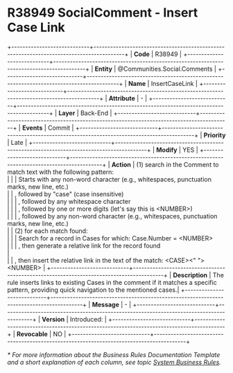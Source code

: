 ﻿---
erp.type: business-rule
erp.entity: Communities.Social.Comments
---

# R38949 SocialComment - Insert Case Link
+----------------------------+-----------------------------------------------------------------------------------------+
| **Code**                   | R38949                                                                                  |
+----------------------------+-----------------------------------------------------------------------------------------+
| **Entity**                 | @Communities.Social.Comments                                                            |
+----------------------------+-----------------------------------------------------------------------------------------+
| **Name**                   | InsertCaseLink                                                                          |
+----------------------------+-----------------------------------------------------------------------------------------+
| **Attribute**              | \-                                                                                      |
+----------------------------+-----------------------------------------------------------------------------------------+
| **Layer**                  | Back-End                                                                                |
+----------------------------+-----------------------------------------------------------------------------------------+
| **Events**                 | Commit                                                                                  |
+----------------------------+-----------------------------------------------------------------------------------------+
| **Priority**               | Late                                                                                    |
+----------------------------+-----------------------------------------------------------------------------------------+
| **Modify**                 | YES                                                                                     |
+----------------------------+-----------------------------------------------------------------------------------------+
| **Action**                 |  (1) search in the Comment to match text with the following pattern:<br>      |
|                            | Starts with any non-word character (e.g., whitespaces, punctuation marks, new line, etc.)<br>
|                            | , followed by "case" (case insensitive)<br>                                             | 
|                            | , followed by any whitespace character<br>                                              |
|                            | , followed by one or more digits (let's say this is \<NUMBER>)<br>                      |
|                            | , followed by any non-word character (e.g., whitespaces, punctuation marks, new line, etc.)<br>
|                            | (2) for each match found:<br>                                                           |
|                            | Search for a record in Cases for which: Case.Number = \<NUMBER><br>                     |
|                            | , then generate a relative link for the record found<br>                                |                                  
|                            | , then insert the relative link in the text of the match: \<CASE><" ">\<NUMBER>         |
+----------------------------+-----------------------------------------------------------------------------------------+
| **Description**            | The rule inserts links to existing Cases in the comment if it matches a specific pattern, providing quick navigation to the mentioned cases.|
+----------------------------+-----------------------------------------------------------------------------------------+
| **Message**                | \-                                                                                      |
+----------------------------+-----------------------------------------------------------------------------------------+
| **Version**                | Introduced:                                                                             |
+----------------------------+-----------------------------------------------------------------------------------------+
| **Revocable**              | NO                                                                                      |
+----------------------------+-----------------------------------------------------------------------------------------+

*\* For more information about the Business Rules Documentation Template and a short explanation of each column, see
topic [System Business Rules](../templates/template-description-system-business-rules.md).*
